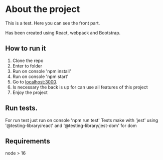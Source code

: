 # About the project

This is a test. Here you can see the front part. 

Has been created using React, webpack and Bootstrap.

## How to run it

1. Clone the repo
2. Enter to folder
3. Run on console 'npm install'
4. Run on console 'npm start'
5. Go to [localhost:3000](http://localhost:3000/).
6. Is necessary the back is up for can use all features of this project
7. Enjoy the project

## Run tests.

For run test just run on console 'npm run test'
Tests make with 'jest' using '@testing-library/react' and '@testing-library/jest-dom' for dom

## Requirements

node > 16